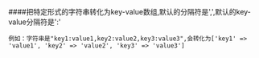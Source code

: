 ####把特定形式的字符串转化为key-value数组,默认的分隔符是',',默认的key-value分隔符是':'

```
例如：字符串是"key1:value1,key2:value2,key3:value3",会转化为['key1' => 'value1', 'key2' => 'value2', 'key3' => 'value3']

```